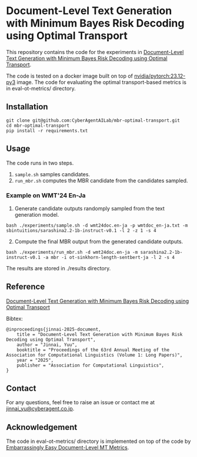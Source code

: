 # Document-Level Text Generation with Minimum Bayes Risk Decoding using Optimal Transport

This repository contains the code for the experiments in [Document-Level Text Generation with Minimum Bayes Risk Decoding using Optimal Transport](https://arxiv.org/abs/2505.23078).

The code is tested on a docker image built on top of [nvidia/pytorch:23.12-py3](https://catalog.ngc.nvidia.com/orgs/nvidia/containers/pytorch/tags) image.
The code for evaluating the optimal transport-based metrics is in eval-ot-metrics/ directory.

## Installation


```
git clone git@github.com:CyberAgentAILab/mbr-optimal-transport.git
cd mbr-optimal-transport
pip install -r requirements.txt
```

## Usage

The code runs in two steps.
1. `sample.sh` samples candidates.
2. `run_mbr.sh` computes the MBR candidate from the candidates sampled.

### Example on WMT'24 En-Ja

1. Generate candidate outputs randomply sampled from the text generation model.

```
bash ./experiments/sample.sh -d wmt24doc.en-ja -p wmtdoc_en-ja.txt -m sbintuitions/sarashina2.2-1b-instruct-v0.1 -l 2 -z 1 -s 4
```

2. Compute the final MBR output from the generated candidate outputs.

```
bash ./experiments/run_mbr.sh -d wmt24doc.en-ja -m sarashina2.2-1b-instruct-v0.1 -a mbr -i ot-sinkhorn-length-sentbert-ja -l 2 -s 4
```

The results are stored in ./results directory.

## Reference

[Document-Level Text Generation with Minimum Bayes Risk Decoding using Optimal Transport](https://arxiv.org/abs/2505.23078)

Bibtex:
```
@inproceedings{jinnai-2025-document,
    title = "Document-Level Text Generation with Minimum Bayes Risk Decoding using Optimal Transport",
    author = "Jinnai, Yuu",
    booktitle = "Proceedings of the 63rd Annual Meeting of the Association for Computational Linguistics (Volume 1: Long Papers)",
    year = "2025",
    publisher = "Association for Computational Linguistics",
}
```

## Contact
For any questions, feel free to raise an issue or contact me at jinnai_yu@cyberagent.co.jp.

## Acknowledgement

The code in eval-ot-metrics/ directory is implemented on top of the code by [Embarrassingly Easy Document-Level MT Metrics](https://github.com/amazon-science/doc-mt-metrics/).
